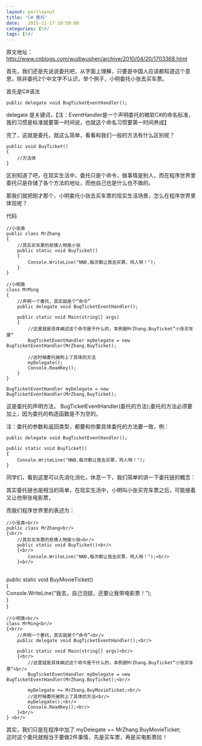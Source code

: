 ```yaml
---
layout: postlayout
title: "C# 委托"
date:   2015-11-17 10:50:00 
categories: [C#]
tags: [C#]
---
```


原文地址： http://www.cnblogs.com/wudiwushen/archive/2010/04/20/1703368.html  

首先，我们还是先说说委托吧，从字面上理解，只要是中国人应该都知道这个意思，除非委托2个中文字不认识，举个例子，小明委托小张去买车票。   

首先是C#语法      

	public delegate void BugTicketEventHandler();   

delegate 是关键词，【注：EventHandler是一个声明委托的微软C#的命名标准，我的习惯是标准就要第一时间说，也就这个命名习惯要第一时间养成】  

完了，这就是委托，就这么简单，看看和我们一般的方法有什么区别呢？   

	public void BuyTicket()  
	{  
		//方法体  
	}   

区别知道了吧，在现实生活中，委托只是个命令，做事情是别人，而在程序世界里委托只是存储了各个方法的地址，而他自己也是什么也不做的。  

那我们就把刚才那个，小明委托小张去买车票的现实生活场景，怎么在程序世界里体现呢？  

代码  

	//小张类  
    public class MrZhang  
    {  
        //其实买车票的悲情人物是小张  
        public static void BuyTicket()  
        {  
            Console.WriteLine("NND,每次都让我去买票，鸡人呀！");  
        }  
    }  
  
    //小明类  
    class MrMing  
    {  
        //声明一个委托，其实就是个“命令”  
        public delegate void BugTicketEventHandler();  

        public static void Main(string[] args)  
        {   
            //这里就是具体阐述这个命令是干什么的，本例是MrZhang.BuyTicket“小张买车票”  
            BugTicketEventHandler myDelegate = new BugTicketEventHandler(MrZhang.BuyTicket);  
  
            //这时候委托被附上了具体的方法  
            myDelegate();  
            Console.ReadKey();  
        }  
    }    

	BugTicketEventHandler myDelegate = new BugTicketEventHandler(MrZhang.BuyTicket);   

这是委托的声明方法， BugTicketEventHandler(委托的方法);委托的方法必须要加上，因为委托的构造函数是不为空的。  

注：委托的参数和返回类型，都要和你要具体委托的方法要一致，例：  

	public delegate void BugTicketEventHandler();  

	public static void BuyTicket()  
	{  
		Console.WriteLine("NND,每次都让我去买票，鸡人呀！");  
	}    

同学们，看到这里可以先消化消化，休息一下，我们简单的讲一下委托链的概念：  

其实委托链也是相当的简单，在现实生活中，小明叫小张买完车票之后，可能接着又让他带张电影票，  

而我们程序世界里的表述为：    

	//小张类<br/>
    public class MrZhang<br/>
    {<br/>
        //其实买车票的悲情人物是小张<br/>
        public static void BuyTicket()<br/>
        {<br/>
            Console.WriteLine("NND,每次都让我去买票，鸡人呀！");<br/>
        }<br/>
<br/>
        public static void BuyMovieTicket()<br/>
        {<br/>
            Console.WriteLine("我去，自己泡妞，还要让我带电影票！");<br/>
        }<br/>
    }<br/>

    //小明类<br/>
    class MrMing<br/>
    {<br/>
        //声明一个委托，其实就是个“命令”<br/>
        public delegate void BugTicketEventHandler();<br/>

        public static void Main(string[] args)<br/>
        {<br/>
            //这里就是具体阐述这个命令是干什么的，本例是MrZhang.BuyTicket“小张买车票”<br/>
            BugTicketEventHandler myDelegate = new BugTicketEventHandler(MrZhang.BuyTicket);<br/>

            myDelegate += MrZhang.BuyMovieTicket;<br/>
            //这时候委托被附上了具体的方法<br/>
            myDelegate();<br/>
            Console.ReadKey();<br/>
        }<br/>
    } <br/>
 
其实，我们只是在程序中加了 myDelegate += MrZhang.BuyMovieTicket;<br/>
这时这个委托就相当于要做2件事情，先是买车票，再是买电影票拉！<br/>